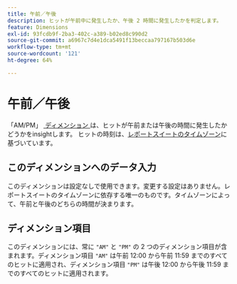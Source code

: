 ```yaml
---
title: 午前／午後
description: ヒットが午前中に発生したか、午後 2 時間に発生したかを判定します。
feature: Dimensions
exl-id: 93fcdb9f-2ba3-402c-a389-b02ed8c990d2
source-git-commit: a6967c7d4e1dca5491f13beccaa797167b503d6e
workflow-type: tm+mt
source-wordcount: '121'
ht-degree: 64%

---
```


# 午前／午後

「AM/PM」 [&#x200B; ディメンション &#x200B;](overview.md) は、ヒットが午前または午後の時間に発生したかどうかをinsightします。 ヒットの時刻は、[レポートスイートのタイムゾーン](/help/admin/tools/manage-rs/edit-settings/general/general-acct-settings-admin.md)に基づいています。

## このディメンションへのデータ入力

このディメンションは設定なしで使用できます。変更する設定はありません。レポートスイートのタイムゾーンに依存する唯一のものです。タイムゾーンによって、午前と午後のどちらの時間が決まります。

## ディメンション項目

このディメンションには、常に `"AM"` と `"PM"` の 2 つのディメンション項目が含まれます。ディメンション項目 `"AM"` は午前 12:00 から午前 11:59 までのすべてのヒットに適用され、ディメンション項目 `"PM"` は午後 12:00 から午後 11:59 までのすべてのヒットに適用されます。
